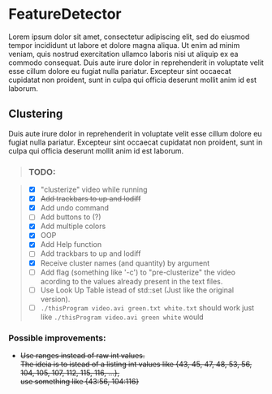 # FeatureDetector
Lorem ipsum dolor sit amet, consectetur adipiscing elit, sed do eiusmod tempor incididunt ut labore et dolore magna aliqua. Ut enim ad minim veniam, quis nostrud exercitation ullamco laboris nisi ut aliquip ex ea commodo consequat. Duis aute irure dolor in reprehenderit in voluptate velit esse cillum dolore eu fugiat nulla pariatur. Excepteur sint occaecat cupidatat non proident, sunt in culpa qui officia deserunt mollit anim id est laborum.
## Clustering
Duis aute irure dolor in reprehenderit in voluptate velit esse cillum dolore eu fugiat nulla pariatur. Excepteur sint occaecat cupidatat non proident, sunt in culpa qui officia deserunt mollit anim id est laborum.
> ### TODO:

> - [x] "clusterize" video while running 
> - [x] ~~Add trackbars to up and lodiff~~
> - [x] Add undo command 
> - [ ] Add buttons to (?) 
> - [x] Add multiple colors
> - [x] OOP
> - [x] Add Help function
> - [ ] Add trackbars to up and lodiff
> - [x] Receive cluster names (and quantity) by argument
> - [ ] Add flag (something like '-c') to "pre-clusterize" the video acording to the values already present in the text files.
> - [ ] Use Look Up Table istead of std::set (Just like the original version).
> - [ ] `./thisProgram video.avi green.txt white.txt` should work just like `./thisProgram video.avi green white` would


> 
### Possible improvements:
  * ~~Use ranges instead of raw int values. <br />The ideia is to istead of a listing int values like {43, 45, 47, 48, 53, 56, 104, 105, 107, 112, 115, 116, ...}, <br />use something like {43:56, 104:116}~~
